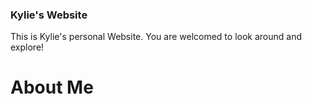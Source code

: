 <h3>Kylie's Website</h3>
<p1>This is Kylie's personal Website. You are welcomed to look around and explore!</p1>



<h1>About Me</h1>
